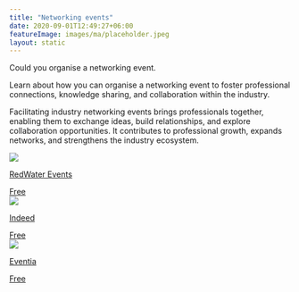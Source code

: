 ```yaml
---
title: "Networking events"
date: 2020-09-01T12:49:27+06:00
featureImage: images/ma/placeholder.jpeg
layout: static
---
```


Could you organise a networking event.

Learn about how you can organise a networking event to foster professional connections, knowledge sharing, and collaboration within the industry.

Facilitating industry networking events brings professionals together, enabling them to exchange ideas, build relationships, and explore collaboration opportunities. It contributes to professional growth, expands networks, and strengthens the industry ecosystem.

<a class="ma-link" href="https://www.redwaterevents.com/blog/how-to-facilitate-a-networking-event"><div class="ma-card ma-card-Community"><div class="ma-icon"><img src ="/images/icon-check.png"/></div><div class="ma-name"><p>RedWater Events</p></div><div class="ma-paid-text"><span>Free</span></div></div></a><a class="ma-link" href="https://www.indeed.com/career-advice/career-development/planning-a-networking-event"><div class="ma-card ma-card-Community"><div class="ma-icon"><img src ="/images/icon-check.png"/></div><div class="ma-name"><p>Indeed</p></div><div class="ma-paid-text"><span>Free </span></div></div></a><a class="ma-link" href="https://www.eventtia.com/en/blog/fun-and-engaging-networking-ideas-to-make-your-business-event-a-success"><div class="ma-card ma-card-Community"><div class="ma-icon"><img src ="/images/icon-check.png"/></div><div class="ma-name"><p>Eventia</p></div><div class="ma-paid-text"><span>Free </span></div></div></a>  

<br/><br/>






